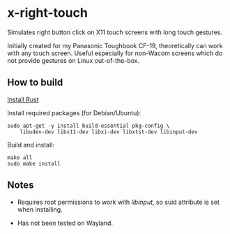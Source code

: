 # x-right-touch

Simulates right button click on X11 touch screens with long touch gestures.

Initially created for my Panasonic Toughbook CF-19, theoretically can work with
any touch screen. Useful especially for non-Wacom screens which do not provide
gestures on Linux out-of-the-box.

## How to build

[Install Rust](https://www.rust-lang.org/tools/install)

Install required packages (for Debian/Ubuntu):

```
sudo apt-get -y install build-essential pkg-config \
    libudev-dev libx11-dev libxi-dev libxtst-dev libinput-dev
```

Build and install:

```
make all
sudo make install
```

## Notes

* Requires root permissions to work with *libinput*, so suid attribute is set
  when installing.

* Has not been tested on Wayland.
